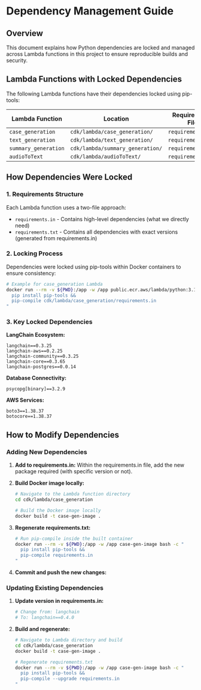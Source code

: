 # Dependency Management Guide

## Overview

This document explains how Python dependencies are locked and managed across Lambda functions in this project to ensure reproducible builds and security.

## Lambda Functions with Locked Dependencies

The following Lambda functions have their dependencies locked using pip-tools:

| Lambda Function | Location | Requirements File |
|----------------|----------|-------------------|
| `case_generation` | `cdk/lambda/case_generation/` | `requirements.txt` |
| `text_generation` | `cdk/lambda/text_generation/` | `requirements.txt` |
| `summary_generation` | `cdk/lambda/summary_generation/` | `requirements.txt` |
| `audioToText` | `cdk/lambda/audioToText/` | `requirements.txt` |

## How Dependencies Were Locked

### 1. Requirements Structure

Each Lambda function uses a two-file approach:
- `requirements.in` - Contains high-level dependencies (what we directly need)
- `requirements.txt` - Contains all dependencies with exact versions (generated from requirements.in)

### 2. Locking Process

Dependencies were locked using pip-tools within Docker containers to ensure consistency:

```bash
# Example for case_generation Lambda
docker run --rm -v ${PWD}:/app -w /app public.ecr.aws/lambda/python:3.11 bash -c "
  pip install pip-tools && 
  pip-compile cdk/lambda/case_generation/requirements.in
"
```

### 3. Key Locked Dependencies

**LangChain Ecosystem:**
```
langchain==0.3.25
langchain-aws==0.2.25
langchain-community==0.3.25
langchain-core==0.3.65
langchain-postgres==0.0.14
```

**Database Connectivity:**
```
psycopg[binary]==3.2.9
```

**AWS Services:**
```
boto3==1.38.37
botocore==1.38.37
```

## How to Modify Dependencies

### Adding New Dependencies

1. **Add to requirements.in:**
   Within the requirements.in file, add the new package required (with specific version or not).

2. **Build Docker image locally:**
   ```bash
   # Navigate to the Lambda function directory
   cd cdk/lambda/case_generation
   
   # Build the Docker image locally
   docker build -t case-gen-image .
   ```

3. **Regenerate requirements.txt:**
   ```bash
   # Run pip-compile inside the built container
   docker run --rm -v ${PWD}:/app -w /app case-gen-image bash -c "
     pip install pip-tools && 
     pip-compile requirements.in
   "
   ```

4. **Commit and push the new changes:**
   

### Updating Existing Dependencies

1. **Update version in requirements.in:**
   ```bash
   # Change from: langchain
   # To: langchain==0.4.0
   ```

2. **Build and regenerate:**
   ```bash
   # Navigate to Lambda directory and build
   cd cdk/lambda/case_generation
   docker build -t case-gen-image .
   
   # Regenerate requirements.txt
   docker run --rm -v ${PWD}:/app -w /app case-gen-image bash -c "
     pip install pip-tools && 
     pip-compile --upgrade requirements.in
   "
   ```

